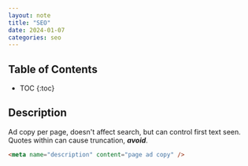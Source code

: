 ```yaml
---
layout: note
title: "SEO"
date: 2024-01-07
categories: seo
---
```


## Table of Contents

- TOC
{:toc}

## Description

Ad copy per page, doesn't affect search, but can control first text seen. Quotes within can cause truncation, ***avoid***.

```html
<meta name="description" content="page ad copy" />
```
